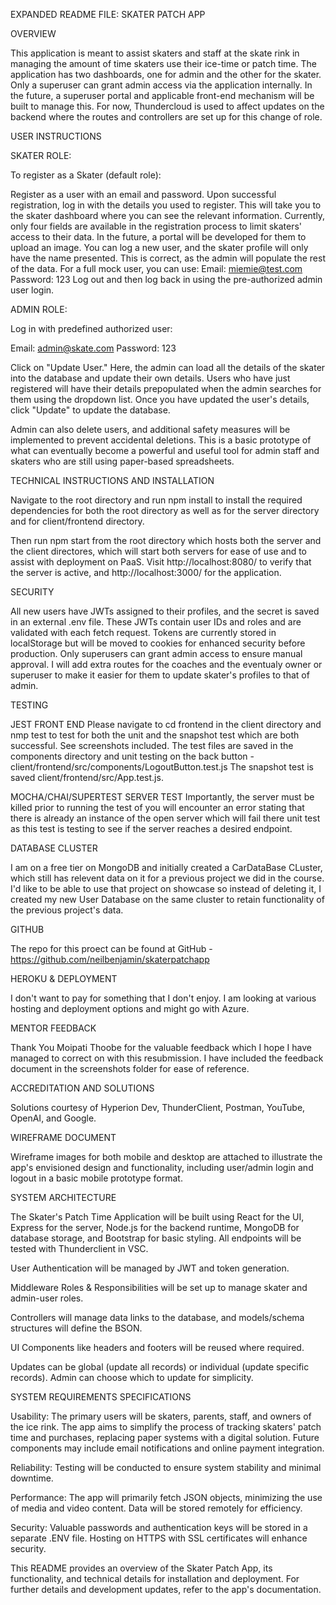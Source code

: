 EXPANDED README FILE: SKATER PATCH APP

OVERVIEW

This application is meant to assist skaters and staff at the skate rink in managing the amount of time skaters use their ice-time or patch time. The application has two dashboards, one for admin and the other for the skater. Only a superuser can grant admin access via the application internally. In the future, a superuser portal and applicable front-end mechanism will be built to manage this. For now, Thundercloud is used to affect updates on the backend where the routes and controllers are set up for this change of role.

USER INSTRUCTIONS

SKATER ROLE:

To register as a Skater (default role):

Register as a user with an email and password.
Upon successful registration, log in with the details you used to register. This will take you to the skater dashboard where you can see the relevant information.
Currently, only four fields are available in the registration process to limit skaters' access to their data. In the future, a portal will be developed for them to upload an image.
You can log a new user, and the skater profile will only have the name presented. This is correct, as the admin will populate the rest of the data.
For a full mock user, you can use:
Email: miemie@test.com
Password: 123
Log out and then log back in using the pre-authorized admin user login.

ADMIN ROLE:

Log in with predefined authorized user:

Email: admin@skate.com
Password: 123

Click on "Update User." Here, the admin can load all the details of the skater into the database and update their own details. Users who have just registered will have their details prepopulated when the admin searches for them using the dropdown list. Once you have updated the user's details, click "Update" to update the database.

Admin can also delete users, and additional safety measures will be implemented to prevent accidental deletions. This is a basic prototype of what can eventually become a powerful and useful tool for admin staff and skaters who are still using paper-based spreadsheets.

TECHNICAL INSTRUCTIONS AND INSTALLATION

Navigate to the root directory and run npm install to install the required dependencies for both the root directory as well as for the server directory and for client/frontend directory.

Then run npm start from the root directory which hosts both the server and the client directores, which will start both servers for ease of use and to assist with deployment on PaaS.
Visit http://localhost:8080/ to verify that the server is active, and http://localhost:3000/ for the application.

SECURITY

All new users have JWTs assigned to their profiles, and the secret is saved in an external .env file. These JWTs contain user IDs and roles and are validated with each fetch request. Tokens are currently stored in localStorage but will be moved to cookies for enhanced security before production. Only superusers can grant admin access to ensure manual approval. I will add extra routes for the coaches and the eventualy owner or superuser to make it easier for them to update skater's profiles to that of admin.

TESTING

JEST FRONT END
Please navigate to cd frontend in the client directory and nmp test to test for both the unit and the snapshot test which are both successful. See screenshots included. The test files are saved in the components directory and unit testing on the back button - client/frontend/src/components/LogoutButton.test.js
The snapshot test is saved client/frontend/src/App.test.js. 

MOCHA/CHAI/SUPERTEST SERVER TEST
Importantly, the server must be killed prior to running the test of you will encounter an error stating that there is already an instance of the open server which will fail there unit
test as this test is testing to see if the server reaches a desired endpoint.

DATABASE CLUSTER

I am on a free tier on MongoDB and initially created a CarDataBase CLuster, which still has relevent data on it for a previous project we did in the course. I'd like to be able to use 
that project on showcase so instead of deleting it, I created my new User Database on the same cluster to retain functionality of the previous project's data. 

GITHUB

The repo for this proect can be found at GitHub  - https://github.com/neilbenjamin/skaterpatchapp

HEROKU & DEPLOYMENT

I don't want to pay for something that I don't enjoy. I am looking at various hosting and deployment options and might go with Azure. 

MENTOR FEEDBACK

Thank You Moipati Thoobe for the valuable feedback which I hope I have managed to correct on with this resubmission. I have included the feedback document in the screenshots folder for ease of reference. 

ACCREDITATION AND SOLUTIONS

Solutions courtesy of Hyperion Dev, ThunderClient, Postman, YouTube, OpenAI, and Google.

WIREFRAME DOCUMENT

Wireframe images for both mobile and desktop are attached to illustrate the app's envisioned design and functionality, including user/admin login and logout in a basic mobile prototype format.

SYSTEM ARCHITECTURE

The Skater's Patch Time Application will be built using React for the UI, Express for the server, Node.js for the backend runtime, MongoDB for database storage, and Bootstrap for basic styling. All endpoints will be tested with Thunderclient in VSC.

User Authentication will be managed by JWT and token generation.

Middleware Roles & Responsibilities will be set up to manage skater and admin-user roles.

Controllers will manage data links to the database, and models/schema structures will define the BSON.

UI Components like headers and footers will be reused where required.

Updates can be global (update all records) or individual (update specific records). Admin can choose which to update for simplicity.

SYSTEM REQUIREMENTS SPECIFICATIONS

Usability: The primary users will be skaters, parents, staff, and owners of the ice rink. The app aims to simplify the process of tracking skaters' patch time and purchases, replacing paper systems with a digital solution. Future components may include email notifications and online payment integration.

Reliability: Testing will be conducted to ensure system stability and minimal downtime.

Performance: The app will primarily fetch JSON objects, minimizing the use of media and video content. Data will be stored remotely for efficiency.

Security: Valuable passwords and authentication keys will be stored in a separate .ENV file. Hosting on HTTPS with SSL certificates will enhance security.

This README provides an overview of the Skater Patch App, its functionality, and technical details for installation and deployment. For further details and development updates, refer to the app's documentation.